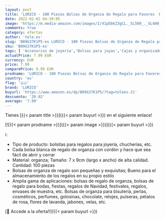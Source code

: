 ```yaml
---
layout: post
title: 'LURICO - 100 Piezas Bolsas de Organza de Regalo para Favores  Bolsitas de Tela para Regalos  Bolsitas para Regalos con Cordón para Boda Fiesta Navidad Bautizo  color  7*9cm '
date: 2022-02-02 04:39:05
image: 'https://m.media-amazon.com/images/I/41pDbkZ3gCL._SL500_._SL400_.jpg'
comments: true
category: ofertas
author: 'tole.es'
slug: 'B09G37K1P5-es LURICO - 100 Piezas Bolsas de Organza de Regalo para...'
sku: 'B09G37K1P5-es'
tags: [ 'Accesorios de joyería','Bolsas para joyas','Cajas y organizadores de joyas','Joyería','lurico','navidad', ]
actualPrice: 7.99 EUR
currency: EUR
price: 7.99
comparePrice: 9.99 EUR
prodname: 'LURICO - 100 Piezas Bolsas de Organza de Regalo para Favores  Bolsitas de Tela para Regalos  Bolsitas para Regalos con Cordón para Boda Fiesta Navidad Bautizo  color  7*9cm '
country: 'es'
flag: '🇪🇸'
brand: 'LURICO'
buyurl: 'https://www.amazon.es/dp/B09G37K1P5/?tag=tolees-21'
descuento: '20.02'
average: '7.99'
---
```


Tienes [{{< param title >}}]({{< param buyurl >}}) en el siguiente enlace!

[![{{< param prodname >}}]({{< param image >}})]({{< param buyurl >}})

ℹ️:

- Tipo de producto: bolsitas para regalos ​para joyería, chucherías, etc.
- Cada bolsa blanca de regalo de organza con cordón y hace que sea fácil de abrir y cerrar
- ​Material: organza; Tamaño: 7 x 9cm (largo x ancho) de alta calidad. Cantidad: 100 piezas
- Bolsas de organza de regalo son pequeñas y exquisitas; Bueno para el almacenamiento de los regalos en su propio estilo
- Amplia gama de aplicaciones: bolsas de regalo de organza, bolsas de regalo para bodas, fiestas, regalos de Navidad, festivales, regalos, envases de muestra, etc. Bolsas de organza para bisutería, perlas, cosméticos, perfumes, golosinas, chocolate, relojes, pulseras, pétalos de rosa, flores de lavanda, jabones, velas, etc.

[🛒 Accede a la oferta!!]({{< param buyurl >}})
